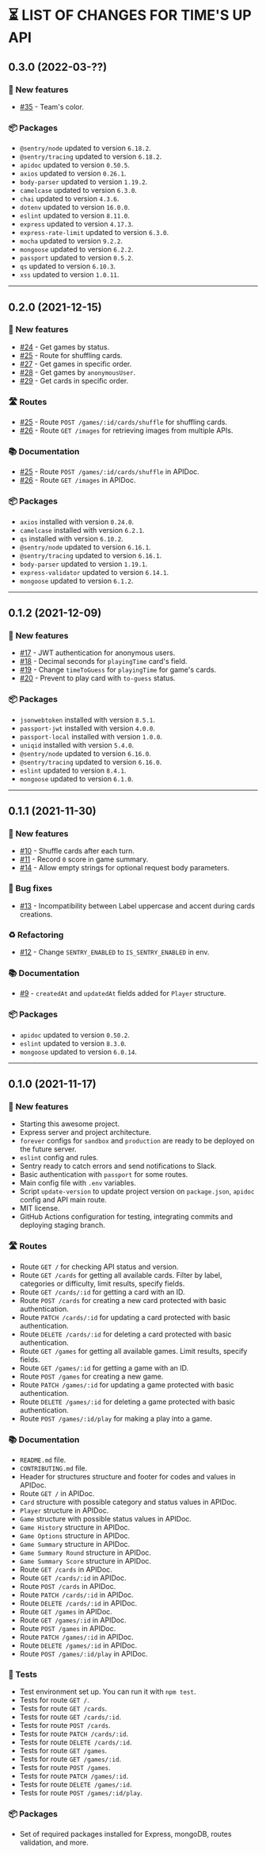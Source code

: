 # ⏳ LIST OF CHANGES FOR TIME'S UP API

## 0.3.0 (2022-03-??)

### 🚀 New features

* [#35](https://github.com/pIay-it/times-up-api/issues/35) - Team's color.

### 📦 Packages

* `@sentry/node` updated to version `6.18.2`.
* `@sentry/tracing` updated to version `6.18.2`.
* `apidoc` updated to version `0.50.5`.
* `axios` updated to version `0.26.1`.
* `body-parser` updated to version `1.19.2`.
* `camelcase` updated to version `6.3.0`.
* `chai` updated to version `4.3.6`.
* `dotenv` updated to version `16.0.0`.
* `eslint` updated to version `8.11.0`.
* `express` updated to version `4.17.3`.
* `express-rate-limit` updated to version `6.3.0`.
* `mocha` updated to version `9.2.2`.
* `mongoose` updated to version `6.2.2`.
* `passport` updated to version `0.5.2`.
* `qs` updated to version `6.10.3`.
* `xss` updated to version `1.0.11`.

---

## 0.2.0 (2021-12-15)

### 🚀 New features

* [#24](https://github.com/pIay-it/times-up-api/issues/24) - Get games by status.
* [#25](https://github.com/pIay-it/times-up-api/issues/25) - Route for shuffling cards.
* [#27](https://github.com/pIay-it/times-up-api/issues/27) - Get games in specific order.
* [#28](https://github.com/pIay-it/times-up-api/issues/28) - Get games by `anonymousUser`.
* [#29](https://github.com/pIay-it/times-up-api/issues/29) - Get cards in specific order.

### 🛣 Routes

* [#25](https://github.com/pIay-it/times-up-api/issues/25) - Route `POST /games/:id/cards/shuffle` for shuffling cards.
* [#26](https://github.com/pIay-it/times-up-api/issues/26) - Route `GET /images` for retrieving images from multiple APIs.

### 📚 Documentation

* [#25](https://github.com/pIay-it/times-up-api/issues/25) - Route `POST /games/:id/cards/shuffle` in APIDoc.
* [#26](https://github.com/pIay-it/times-up-api/issues/26) - Route `GET /images` in APIDoc.

### 📦 Packages

* `axios` installed with version `0.24.0`.
* `camelcase` installed with version `6.2.1`.
* `qs` installed with version `6.10.2`.
* `@sentry/node` updated to version `6.16.1`.
* `@sentry/tracing` updated to version `6.16.1`.
* `body-parser` updated to version `1.19.1`.
* `express-validator` updated to version `6.14.1`.
* `mongoose` updated to version `6.1.2`.

---

## 0.1.2 (2021-12-09)

### 🚀 New features

* [#17](https://github.com/pIay-it/times-up-api/issues/17) - JWT authentication for anonymous users.
* [#18](https://github.com/pIay-it/times-up-api/issues/18) - Decimal seconds for `playingTime` card's field.
* [#19](https://github.com/pIay-it/times-up-api/issues/19) - Change `timeToGuess` for `playingTime` for game's cards.
* [#20](https://github.com/pIay-it/times-up-api/issues/20) - Prevent to play card with `to-guess` status.

### 📦 Packages

* `jsonwebtoken` installed with version `8.5.1`.
* `passport-jwt` installed with version `4.0.0`.
* `passport-local` installed with version `1.0.0`.
* `uniqid` installed with version `5.4.0`.
* `@sentry/node` updated to version `6.16.0`.
* `@sentry/tracing` updated to version `6.16.0`.
* `eslint` updated to version `8.4.1`.
* `mongoose` updated to version `6.1.0`.

---

## 0.1.1 (2021-11-30)

### 🚀 New features

* [#10](https://github.com/pIay-it/times-up-api/issues/10) - Shuffle cards after each turn.
* [#11](https://github.com/pIay-it/times-up-api/issues/11) - Record `0` score in game summary.
* [#14](https://github.com/pIay-it/times-up-api/issues/14) - Allow empty strings for optional request body parameters.

### 🐛 Bug fixes

* [#13](https://github.com/pIay-it/times-up-api/issues/13) - Incompatibility between Label uppercase and accent during cards creations.

### ♻️ Refactoring

* [#12](https://github.com/pIay-it/times-up-api/issues/12) - Change `SENTRY_ENABLED` to `IS_SENTRY_ENABLED` in env.

### 📚 Documentation

* [#9](https://github.com/pIay-it/times-up-api/issues/9) - `createdAt` and `updatedAt` fields added for `Player` structure.

### 📦 Packages

* `apidoc` updated to version `0.50.2`.
* `eslint` updated to version `8.3.0`.
* `mongoose` updated to version `6.0.14`.

---

## 0.1.0 (2021-11-17)

### 🚀 New features

* Starting this awesome project.
* Express server and project architecture.
* `forever` configs for `sandbox` and `production` are ready to be deployed on the future server.
* `eslint` config and rules.
* Sentry ready to catch errors and send notifications to Slack.
* Basic authentication with `passport` for some routes.
* Main config file with `.env` variables.
* Script `update-version` to update project version on `package.json`, `apidoc` config and API main route.
* MIT license. 
* GitHub Actions configuration for testing, integrating commits and deploying staging branch. 

### 🛣 Routes

* Route `GET /` for checking API status and version.
* Route `GET /cards` for getting all available cards. Filter by label, categories or difficulty, limit results, specify fields.
* Route `GET /cards/:id` for getting a card with an ID.
* Route `POST /cards` for creating a new card protected with basic authentication.
* Route `PATCH /cards/:id` for updating a card protected with basic authentication.
* Route `DELETE /cards/:id` for deleting a card protected with basic authentication.
* Route `GET /games` for getting all available games. Limit results, specify fields.
* Route `GET /games/:id` for getting a game with an ID.
* Route `POST /games` for creating a new game.
* Route `PATCH /games/:id` for updating a game protected with basic authentication.
* Route `DELETE /games/:id` for deleting a game protected with basic authentication.
* Route `POST /games/:id/play` for making a play into a game.

### 📚 Documentation

* `README.md` file.
* `CONTRIBUTING.md` file.
* Header for structures structure and footer for codes and values in APIDoc.
* Route `GET /` in APIDoc.
* `Card` structure with possible category and status values in APIDoc.
* `Player` structure in APIDoc.
* `Game` structure with possible status values in APIDoc.
* `Game History` structure in APIDoc.
* `Game Options` structure in APIDoc.
* `Game Summary` structure in APIDoc.
* `Game Summary Round` structure in APIDoc.
* `Game Summary Score` structure in APIDoc.
* Route `GET /cards` in APIDoc.
* Route `GET /cards/:id` in APIDoc.
* Route `POST /cards` in APIDoc.
* Route `PATCH /cards/:id` in APIDoc.
* Route `DELETE /cards/:id` in APIDoc.
* Route `GET /games` in APIDoc.
* Route `GET /games/:id` in APIDoc.
* Route `POST /games` in APIDoc.
* Route `PATCH /games/:id` in APIDoc.
* Route `DELETE /games/:id` in APIDoc.
* Route `POST /games/:id/play` in APIDoc.

### 🧪 Tests

* Test environment set up. You can run it with `npm test`.
* Tests for route `GET /`.
* Tests for route `GET /cards`.
* Tests for route `GET /cards/:id`.
* Tests for route `POST /cards`.
* Tests for route `PATCH /cards/:id`.
* Tests for route `DELETE /cards/:id`.
* Tests for route `GET /games`.
* Tests for route `GET /games/:id`.
* Tests for route `POST /games`.
* Tests for route `PATCH /games/:id`.
* Tests for route `DELETE /games/:id`.
* Tests for route `POST /games/:id/play`.

### 📦 Packages

* Set of required packages installed for Express, mongoDB, routes validation, and more.